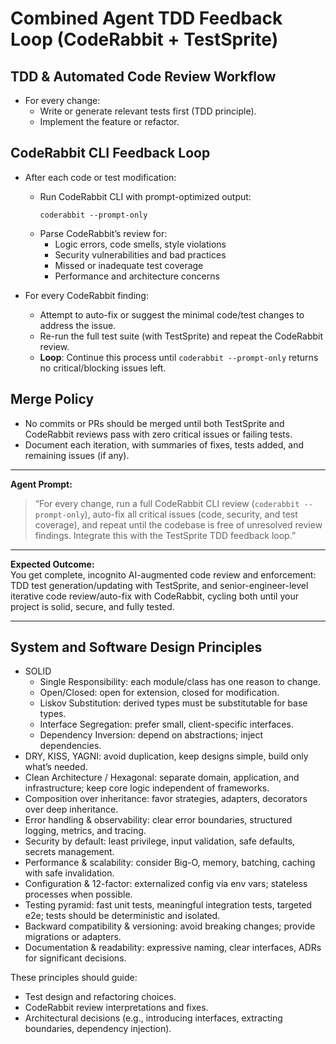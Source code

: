 # Combined Agent TDD Feedback Loop (CodeRabbit + TestSprite)

## TDD & Automated Code Review Workflow

- For every change:
  - Write or generate relevant tests first (TDD principle).
  - Implement the feature or refactor.

## CodeRabbit CLI Feedback Loop

- After each code or test modification:
  - Run CodeRabbit CLI with prompt-optimized output:
    ```
    coderabbit --prompt-only
    ```
  - Parse CodeRabbit’s review for:
    - Logic errors, code smells, style violations
    - Security vulnerabilities and bad practices
    - Missed or inadequate test coverage
    - Performance and architecture concerns

- For every CodeRabbit finding:
  - Attempt to auto-fix or suggest the minimal code/test changes to address the issue.
  - Re-run the full test suite (with TestSprite) and repeat the CodeRabbit review.
  - **Loop**: Continue this process until `coderabbit --prompt-only` returns no critical/blocking issues left.

## Merge Policy

- No commits or PRs should be merged until both TestSprite and CodeRabbit reviews pass with zero critical issues or failing tests.
- Document each iteration, with summaries of fixes, tests added, and remaining issues (if any).

---

**Agent Prompt:**

> “For every change, run a full CodeRabbit CLI review (`coderabbit --prompt-only`), auto-fix all critical issues (code, security, and test coverage), and repeat until the codebase is free of unresolved review findings. Integrate this with the TestSprite TDD feedback loop.”

---

**Expected Outcome:**  
You get complete, incognito AI-augmented code review and enforcement: TDD test generation/updating with TestSprite, and senior-engineer-level iterative code review/auto-fix with CodeRabbit, cycling both until your project is solid, secure, and fully tested.

---

## System and Software Design Principles

- SOLID
  - Single Responsibility: each module/class has one reason to change.
  - Open/Closed: open for extension, closed for modification.
  - Liskov Substitution: derived types must be substitutable for base types.
  - Interface Segregation: prefer small, client-specific interfaces.
  - Dependency Inversion: depend on abstractions; inject dependencies.
- DRY, KISS, YAGNI: avoid duplication, keep designs simple, build only what’s needed.
- Clean Architecture / Hexagonal: separate domain, application, and infrastructure; keep core logic independent of frameworks.
- Composition over inheritance: favor strategies, adapters, decorators over deep inheritance.
- Error handling & observability: clear error boundaries, structured logging, metrics, and tracing.
- Security by default: least privilege, input validation, safe defaults, secrets management.
- Performance & scalability: consider Big-O, memory, batching, caching with safe invalidation.
- Configuration & 12-factor: externalized config via env vars; stateless processes when possible.
- Testing pyramid: fast unit tests, meaningful integration tests, targeted e2e; tests should be deterministic and isolated.
- Backward compatibility & versioning: avoid breaking changes; provide migrations or adapters.
- Documentation & readability: expressive naming, clear interfaces, ADRs for significant decisions.

These principles should guide:
- Test design and refactoring choices.
- CodeRabbit review interpretations and fixes.
- Architectural decisions (e.g., introducing interfaces, extracting boundaries, dependency injection).
